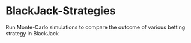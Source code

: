 # BlackJack-Strategies
Run Monte-Carlo simulations to compare the outcome of various betting strategy in BlackJack
